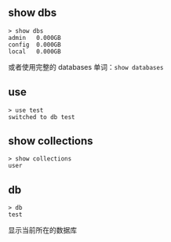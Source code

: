 ## show dbs

```
> show dbs
admin   0.000GB
config  0.000GB
local   0.000GB
```

或者使用完整的 databases 单词：`show databases`

## use <database>

```
> use test
switched to db test
```

## show collections

```
> show collections
user
```

## db

```
> db
test
```

显示当前所在的数据库
